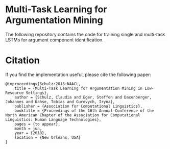 # Multi-Task Learning for Argumentation Mining

The following repository contains the code for training single and multi-task LSTMs for argument component identification. 

# Citation 
If you find the implementation useful, please cite the following paper:

```
@inproceedings{Schulz:2018:NAACL,
	title = {Multi-Task Learning for Argumentation Mining in Low-Resource Settings},
	author = {Schulz, Claudia and Eger, Steffen and Daxenberger, Johannes and Kahse, Tobias and Gurevych, Iryna},
	publisher = {Association for Computational Linguistics},
	booktitle = {Proceedings of the 16th Annual Conference of the North American Chapter of the Association for Computational Linguistics: Human Language Technologies},
	pages = {to appear},
	month = jun,
	year = {2018},
	location = {New Orleans, USA}
}
```
